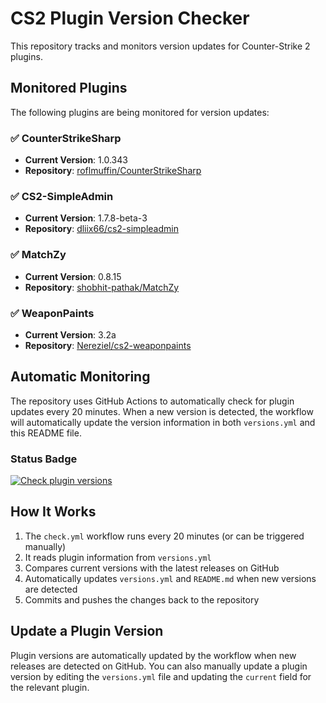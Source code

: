 # CS2 Plugin Version Checker

This repository tracks and monitors version updates for Counter-Strike 2 plugins.

## Monitored Plugins

The following plugins are being monitored for version updates:

### ✅ CounterStrikeSharp
- **Current Version**: 1.0.343
- **Repository**: [roflmuffin/CounterStrikeSharp](https://github.com/roflmuffin/CounterStrikeSharp)

### ✅ CS2-SimpleAdmin
- **Current Version**: 1.7.8-beta-3
- **Repository**: [dliix66/cs2-simpleadmin](https://github.com/dliix66/cs2-simpleadmin)

### ✅ MatchZy
- **Current Version**: 0.8.15
- **Repository**: [shobhit-pathak/MatchZy](https://github.com/shobhit-pathak/MatchZy)

### ✅ WeaponPaints
- **Current Version**: 3.2a
- **Repository**: [Nereziel/cs2-weaponpaints](https://github.com/Nereziel/cs2-weaponpaints)

## Automatic Monitoring

The repository uses GitHub Actions to automatically check for plugin updates every 20 minutes. When a new version is detected, the workflow will automatically update the version information in both `versions.yml` and this README file.

### Status Badge

[![Check plugin versions](https://github.com/Bat-Ireedui/cs2-plugin-check-by-dizu/actions/workflows/check.yml/badge.svg)](https://github.com/Bat-Ireedui/cs2-plugin-check-by-dizu/actions/workflows/check.yml)

## How It Works

1. The `check.yml` workflow runs every 20 minutes (or can be triggered manually)
2. It reads plugin information from `versions.yml`
3. Compares current versions with the latest releases on GitHub
4. Automatically updates `versions.yml` and `README.md` when new versions are detected
5. Commits and pushes the changes back to the repository

## Update a Plugin Version

Plugin versions are automatically updated by the workflow when new releases are detected on GitHub. You can also manually update a plugin version by editing the `versions.yml` file and updating the `current` field for the relevant plugin.
